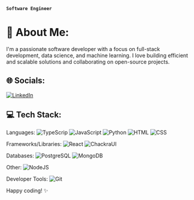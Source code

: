 **`Software Engineer`**

# 💫 About Me:
I'm a passionate software developer with a focus on full-stack development, data science, and machine learning. I love building efficient and scalable solutions and collaborating on open-source projects.

## 🌐 Socials:
[![LinkedIn](https://img.shields.io/badge/LinkedIn-blue?style=for-the-badge&logo=linkedin)](https://linkedin.com/in/luca-tegano) 

## 💻 Tech Stack:
Languages: ![TypeScrip](https://img.shields.io/badge/TypeScript-3178C6?style=for-the-badge&logo=typescript&logoColor=white) ![JavaScript](https://img.shields.io/badge/javascript-%23323330.svg?style=for-the-badge&logo=javascript&logoColor=%23F7DF1E) ![Python](https://img.shields.io/badge/python-%2314354C.svg?style=for-the-badge&logo=python&logoColor=white) ![HTML](https://img.shields.io/badge/html-%23E34F26.svg?style=for-the-badge&logo=html5&logoColor=white) ![CSS](https://img.shields.io/badge/css-%231572B6.svg?style=for-the-badge&logo=css3&logoColor=white) 

Frameworks/Libraries: ![React](https://img.shields.io/badge/react-%2320232a.svg?style=for-the-badge&logo=react&logoColor=%2361DAFB) ![ChackraUI](https://shields.io/badge/chakra--ui-black?logo=chakraui&style=for-the-badge)

Databases: ![PostgreSQL](https://img.shields.io/badge/postgresql-%23336791.svg?style=for-the-badge&logo=postgresql&logoColor=white) ![MongoDB](https://img.shields.io/badge/mongodb-%2347A248.svg?style=for-the-badge&logo=mongodb&logoColor=white)

Other: ![NodeJS](https://img.shields.io/badge/node.js-339933?style=for-the-badge&logo=Node.js&logoColor=white)

Developer Tools: ![Git](https://img.shields.io/badge/git-%23F05033.svg?style=for-the-badge&logo=git&logoColor=white)

Happy coding! ✨
